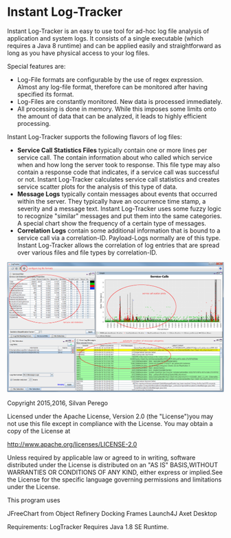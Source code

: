 # Instant Log-Tracker

Instant Log-Tracker is an easy to use tool for ad-hoc log file analysis of application and system logs. It consists of a single executable (which requires a Java 8 runtime) and can be applied easily and straightforward as long as you have physical access to your log files.

Special features are:

* Log-File formats are configurable by the use of regex expression. Almost any log-file format, therefore can be monitored after having specified its format.
* Log-Files are constantly monitored. New data is processed immediately.
* All processing is done in memory. While this imposes some limits onto the amount of data that can be analyzed, it leads to highly efficient processing.

Instant Log-Tracker supports the following flavors of log files:

* __Service Call Statistics Files__ typically contain one or more lines per service call. The contain information about who called which service when and how long the server took to response. This file type may also contain a response code that indicates, if a service call was successful or not. Instant Log-Tracker calculates service call statistics and creates service scatter plots for the analysis of this type of data.
* __Message Logs__ typically contain messages about events that occurred within the server. They typically have an occurrence time stamp, a severity and a message text. Instant Log-Tracker uses some fuzzy logic to recognize "similar" messages and put them into the same categories. A special chart show the frequency of a certain type of messages.
* __Correlation Logs__ contain some additional information that is bound to a service call via a correlation-ID. Payload-Logs normally are of this type. Instant Log-Tracker allows the correlation of log entries that are spread over various files and file types by correlation-ID.

![Log Tracker Overview](LogTrackerOverview.png "Instant LogTracker's main screen")

Copyright 2015,2016, Silvan Perego

Licensed under the Apache License, Version 2.0 (the "License")you may not use this file except in compliance with the License. You may obtain a copy of the License at

http://www.apache.org/licenses/LICENSE-2.0

Unless required by applicable law or agreed to in writing, software distributed under the License is distributed on an "AS IS" BASIS,WITHOUT WARRANTIES OR CONDITIONS OF ANY KIND, either express or implied.See the License for the specific language governing permissions and limitations under the License.

This program uses

JFreeChart from Object Refinery
Docking Frames
Launch4J
Axet Desktop

Requirements: LogTracker Requires Java 1.8 SE Runtime.